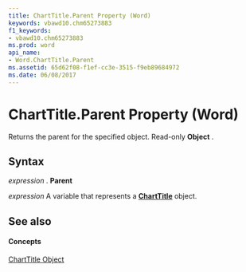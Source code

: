 ```yaml
---
title: ChartTitle.Parent Property (Word)
keywords: vbawd10.chm65273883
f1_keywords:
- vbawd10.chm65273883
ms.prod: word
api_name:
- Word.ChartTitle.Parent
ms.assetid: 65d62f08-f1ef-cc3e-3515-f9eb89684972
ms.date: 06/08/2017
---
```



# ChartTitle.Parent Property (Word)

Returns the parent for the specified object. Read-only  **Object** .


## Syntax

 _expression_ . **Parent**

 _expression_ A variable that represents a **[ChartTitle](Word.ChartTitle.md)** object.


## See also


#### Concepts


[ChartTitle Object](Word.ChartTitle.md)

